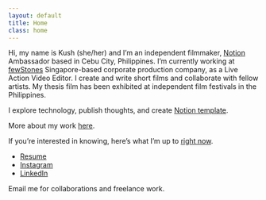 ```yaml
---
layout: default
title: Home
class: home
---
```


Hi, my name is Kush (she/her) and I’m an independent filmmaker, [Notion](https://www.notion.so/product) Ambassador based in Cebu City, Philippines. 
I’m currently working at [fewStones](https://fewstones.com/) Singapore-based corporate production company, as a Live Action Video Editor. 
I create and write short films and collaborate with fellow artists. My thesis film has been exhibited at independent 
film festivals in the Philippines. 

I explore technology, publish thoughts, and create [Notion template](https://krabf.gumroad.com). 

More about my work [here](/work).

If you’re interested in knowing, here’s what I’m up to [right now](/now).

- [Resume](https://read.cv/krabf)
- [Instagram](https://www.instagram.com/krabf/)
- [LinkedIn](https://www.linkedin.com/in/kushaiahfelisilda/)

Email me for collaborations and freelance work.
